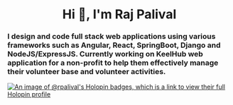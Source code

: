 <h1 align="center">Hi 👋, I'm Raj Palival</h1>
<h3>I design and code full stack web applications using various frameworks such as Angular, React, SpringBoot, Django and NodeJS/ExpressJS. Currently working on KeelHub web application for a non-profit to help them effectively manage their volunteer base and volunteer activities.</h3>

[![An image of @rpalival's Holopin badges, which is a link to view their full Holopin profile](https://holopin.me/rpalival)](https://holopin.io/@rpalival)
